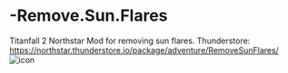 # -Remove.Sun.Flares
Titanfall 2 Northstar Mod for removing sun flares.
Thunderstore: https://northstar.thunderstore.io/package/adventure/RemoveSunFlares/
  ![icon](https://user-images.githubusercontent.com/99835765/154771213-4ca31f0c-8470-47e3-8db5-806a274cc3f4.png)
